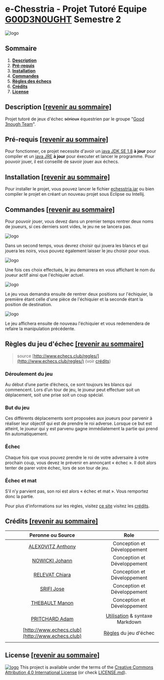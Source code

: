 # e-Chesstria - Projet Tutoré Equipe [G00D3N0UGHT](https://git-iutinfo.unice.fr/good3nought) Semestre 2

![logo](https://git-iutinfo.unice.fr/good3nought/echesstria/raw/master/logo.png "e-Chesstria logo")

## Sommaire

1. **[Description](https://git-iutinfo.unice.fr/good3nought/echesstria#description-revenir-au-sommaire)**
2. **[Pré-requis](https://git-iutinfo.unice.fr/good3nought/echesstria#pr%C3%A9-requis-revenir-au-sommaire)**
3. **[Installation](https://git-iutinfo.unice.fr/good3nought/echesstria#installation-revenir-au-sommaire)**
4. **[Commandes](https://git-iutinfo.unice.fr/good3nought/echesstria#commandes-revenir-au-sommaire)**
6. **[Règles des échecs](https://git-iutinfo.unice.fr/good3nought/echesstria#r%C3%A8gles-du-jeu-d%C3%A9chec-revenir-au-sommaire)**
7. **[Crédits](https://git-iutinfo.unice.fr/good3nought/echesstria#cr%C3%A9dits-revenir-au-sommaire)**
8. **[License](https://git-iutinfo.unice.fr/good3nought/echesstria#license-revenir-au-sommaire)**

## Description [[revenir au sommaire]](https://git-iutinfo.unice.fr/good3nought/echesstria#sommaire)

Projet tutoré de jeux d'échec ~~sérieux~~ équestrien par le groupe "[Good 3nough Team](https://git-iutinfo.unice.fr/good3nought)".

## Pré-requis [[revenir au sommaire]](https://git-iutinfo.unice.fr/good3nought/echesstria#sommaire)

Pour fonctionner, ce projet necessite d'avoir un [java JDK SE 1.8](https://www.oracle.com/technetwork/java/javase/downloads/jdk8-downloads-2133151.html) **à jour** pour compiler et un [java JRE](https://java.com/fr/download/manual.jsp) **à jour** pour éxecuter et lancer le programme. Pour pouvoir jouer, il est conseillé de savoir jouer aux échecs.

## Installation [[revenir au sommaire]](https://git-iutinfo.unice.fr/good3nought/echesstria#sommaire)

Pour installer le projet, vous pouvez lancer le fichier [echesstria.jar](#) ou bien compiler le projet en créant un nouveau projet sous Eclipse ou Intellij.


## Commandes [[revenir au sommaire]](https://git-iutinfo.unice.fr/good3nought/echesstria#sommaire)

Pour pouvoir jouer, vous devez dans un premier temps rentrer deux noms de joueurs, si ces derniers sont vides, le jeu ne se lancera pas. 

![logo](https://git-iutinfo.unice.fr/good3nought/echesstria/raw/master/imgs/joueurs.PNG) 

Dans un second temps, vous devrez choisir qui jouera les blancs et qui jouera les noirs, vous pouvez également laisser le jeu choisir pour vous. 

![logo](https://git-iutinfo.unice.fr/good3nought/echesstria/raw/master/imgs/choix-c.PNG) 

Une fois ces choix effectués, le jeu demarrera en vous affichant le nom du joueur actif ainsi que l'échiquier actuel. 

![logo](https://git-iutinfo.unice.fr/good3nought/echesstria/raw/master/imgs/echi1.PNG) 

Le jeu vous demandra ensuite de rentrer deux positions sur l'échiquier, la première étant celle d'une pièce de l'échiquier et la seconde étant la position de destination. 

![logo](https://git-iutinfo.unice.fr/good3nought/echesstria/raw/master/imgs/pos-E.PNG) 

Le jeu affichera ensuite de nouveau l'échiquier et vous redemendera de refaire la manipulation précédente.

## Règles du jeu d'échec [[revenir au sommaire]](https://git-iutinfo.unice.fr/good3nought/echesstria#sommaire)
> source [http://www.echecs.club/regles/](http://www.echecs.club/regles/) (voir [crédits](https://git-iutinfo.unice.fr/good3nought/echesstria#cr%C3%A9dits-revenir-au-sommaire)) 

### Déroulement du jeu

Au début d’une partie d’échecs, ce sont toujours les blancs qui commencent. Lors d’un tour de jeu, le joueur peut effectuer soit un déplacement, soit une prise soit un coup spécial.

### But du jeu

Ces différents déplacements sont proposées aux joueurs pour parvenir à réaliser leur objectif qui est de prendre le roi adverse. Lorsque ce but est atteint, le joueur qui y est parvenu gagne immédiatement la partie qui prend fin automatiquement. 

### Échec

Chaque fois que vous pouvez prendre le roi de votre adversaire à votre prochain coup, vous devez le prévenir en annonçant « échec ». Il doit alors tenter de parer votre échec, lors de son tour de jeu. 

### Échec et mat

S’il n’y parvient pas, son roi est alors « échec et mat ». Vous remportez donc la partie.

Pour plus d'informations sur les règles, visitez [ce site](http://www.echecs.club/regles/) visitez les [crédits](https://git-iutinfo.unice.fr/good3nought/echesstria#cr%C3%A9dits-revenir-au-sommaire).

## Crédits [[revenir au sommaire]](https://git-iutinfo.unice.fr/good3nought/echesstria#sommaire)

| Peronne ou Source                                                                | Role                                                                                                    |
| :-------------------------------------------------------------------------------:|:-------------------------------------------------------------------------------------------------------:|
| [ALEXOVITZ Anthony](https://git-iutinfo.unice.fr/aa700867)                       | Conception et Développement                                                                             |
| [NOWICKI Johann](https://git-iutinfo.unice.fr/nj715143)                          | Conception et Développement                                                                             |
| [RELEVAT Chiara](https://git-iutinfo.unice.fr/rc804998)                          | Conception et Développement                                                                             |
| [SRIFI Jose](https://git-iutinfo.unice.fr/sj801446)                              | Conception et Développement                                                                             |
| [THEBAULT Manon](https://git-iutinfo.unice.fr/tm802036)                          | Conception et Développement                                                                             |
|                                                                                                                                                                                            |
| [PRITCHARD Adam](https://github.com/adam-p)                                      | [Utilisation](https://github.com/adam-p/markdown-here/wiki/Markdown-Cheatsheet) & syntaxe Markdown      |
| [http://www.echecs.club](http://www.echecs.club)                                 | [Règles](http://www.echecs.club/regles/) du jeu d'échec                                                 |
|                                                                                                                                                                                            |


## License [[revenir au sommaire]](https://git-iutinfo.unice.fr/good3nought/echesstria#sommaire)

[![logo](https://licensebuttons.net/l/by/4.0/88x31.png)](https://creativecommons.org/licenses/by/4.0/) This project is available under the terms of the [Creative Commons Attribution 4.0 International License](https://creativecommons.org/licenses/by/4.0/) (or check [LICENSE.md](https://git-iutinfo.unice.fr/good3nought/echesstria/blob/master/LICENSE.md)).